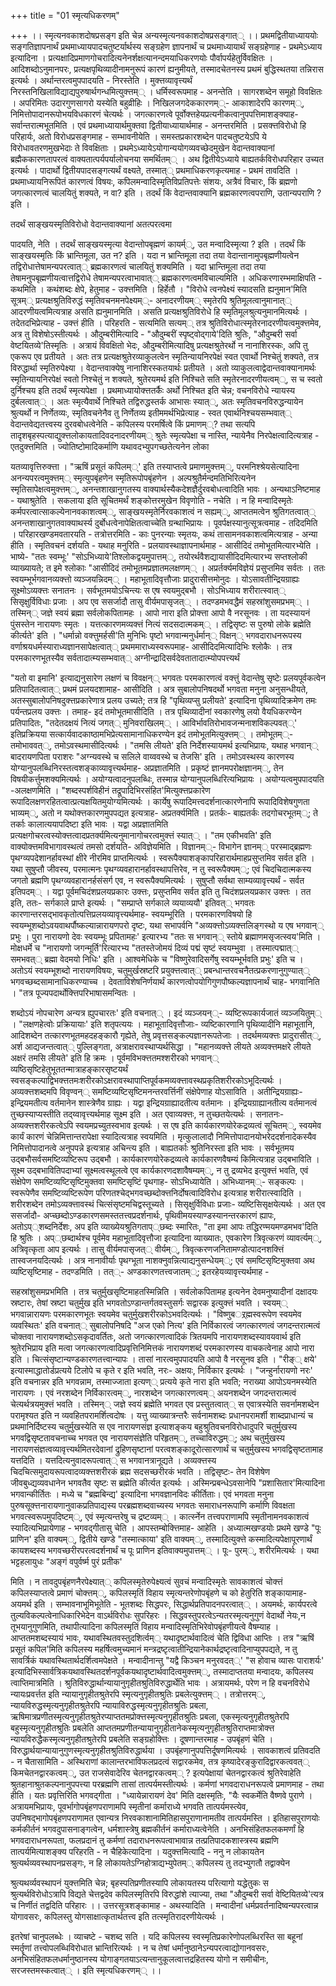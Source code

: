 +++
title = "01 स्मृत्यधिकरणम्"

+++
।। स्मृत्यनवकाशदोषप्रसङ्ग इति चेन्न अन्यस्मृत्यनवकाशदोषप्रसङ्गात्् ।। प्रथमद्वितीयाध्याययोः सङ्गतिज्ञापनार्थं प्रथमाध्यायपादचतुष्टर्यार्थस्य सङ्ग्रहेण ज्ञापनार्थं च प्रथमाध्यायार्थं सङ्ग्रहेणाह - प्रथमेऽध्याय इत्यादिना । प्रत्यक्षादिप्रमाणगोचरादित्यनेनर्शक्षत्यानन्दमयाधिकरणयोः पौर्वापर्यहेतुर्विवक्षितः । आदिशब्दोऽनुमानपरः, प्रत्यक्षपृथिव्यादीनामनुरूपं कारणं ह्यनुमीयते, तस्मादचेतनस्य प्रथमं बुद्धिस्थतया तन्निरास इत्यर्थः । अर्थान्तरत्वमुपपादयति - निरस्तेति । मुक्त्तव्यावृत्त्यर्थं निरस्तनिखिलाविद्याद्यपुरुषार्थगन्धमित्युक्त्तम्् । धर्मिस्वरूपमाह - अनन्तेति । सागरशब्देन समूहो विवक्षितः । अपरिमितः उदारगुणसागरो यस्येति बहुव्रीहिः । निखिलजगदेककारणम््- आकाशादेरपि कारणम््, निमित्तोपादानरूपोभयविधकारणं चेत्यर्थः । जगत्कारणत्वे पूर्वोक्त्तहेयप्रत्यनीकत्वानुपपत्तिमाशङ्क्याह- सर्वान्तरात्मभूतमिति । एवं प्रथमाध्यायार्थमुक्तवा द्वितीयाध्यायार्थमाह - अनन्तरमिति । प्रसक्त्तविरोधो हि परिहार्यः, अतो विरोधप्रसङ्गमाह - सम्भावनीयेति । समस्तप्रकारशब्देन पादचतुष्टयेऽपि ये विरोधावतरणमुखभेदाः ते विवक्षिताः । प्रथमेऽध्यायेऽयोगान्ययोगव्यवच्छेदमुखेन वेदान्तवाक्यानां ब्रह्मैककारणतापरत्वं वाक्यतात्पर्यपर्यालोचनया समर्थितम्् । अथ द्वितीयेऽध्याये बाह्यतर्कविरोधपरिहार उच्यत इत्यर्थः । पादार्थो द्वितीयपादसङ्गत्यर्थं वक्ष्यते, तस्मात्् प्रथमाधिकरणकृत्यमाह - प्रथमं तावदिति । प्रथमाध्यायनिरूपितं कारणत्वं विषयः, कपिलमन्वादिस्मृतिविप्रतिपत्तेः संशयः, अत्रैवं विचारः, किं ब्रह्मणो जगत्कारणत्वं चालयितुं शक्यते, न वा? इति । तदर्थं किं वेदान्तवाक्यानि ब्रह्मकारणत्वपराणि, उतान्यपराणि ? इति ।

तदर्थं साङ्खयस्मृतिविरोधो वेदान्तवाक्यानां अतत्परत्वमा

पादयति, नेति । तदर्थं साङ्खयस्मृत्या वेदान्तोपबृह्मणं कायर्म््, उत मन्वादिस्मृत्या ? इति । तदर्थं किं साङ्खयस्मृतिः किं भ्रान्तिमूला, उत न? इति । यदा न भ्रान्तिमूला तदा तया वेदान्तानामुपबृह्मणीयत्वेन तद्विरोधात्तेषामन्यपरत्वात्् ब्रह्मकारणत्वं चालयितुं शक्यमिति । यदा भ्रान्तिमूला तदा तया तेषामनुपबृह्मणीयत्वात्तद्विरोधे तेषामन्यपरत्वाभावात्् ब्रह्मकारणत्वमविचाल्यमिति । अधिकरणारम्भमाक्षिपति - कथमिति । कथंशब्दः क्षेपे, हेतुमाह - उक्त्तमिति । हिर्हेतौ । "विरोधे त्वनपेक्ष्यं स्यादसति ह्यनुमान'मिति सूत्रम्् प्रत्यक्षश्रुतिविरुद्धं स्मृतिवचनमनपेक्ष्यम््- अनादरणीयम्् स्मृतेरपि श्रुतिमूलत्वानुमानात्् आदरणीयत्वमित्यत्राह असति ह्यनुमानमिति । असति प्रत्यक्षश्रुतिविरोधे हि स्मृतिमूलश्रुत्यनुमानमित्यर्थः । तदेतदभिप्रेत्याह - उक्त्तं हीति । परिहरति - सत्यमिति सत्यम्् तत्र श्रुतिविरोधात्स्मृतेरनादरणीयत्वमुक्त्तमेव, अत्र तु विशेषोऽस्तीत्यर्थः । औदुम्बरीमित्यादि - "औदुम्बरीं स्पृष्ट्वोद्गाये'दिति श्रुतिः, "औदुम्बरी सर्वा वेष्टयितव्ये'तिस्मृतिः । अत्रायं विवक्षितो भेदः, औदुम्बरीमित्यादिषु प्रत्यक्षश्रुतेरर्थो न नानाशिरस्कः, अपि तु एकरूप एव प्रतीयते । अतः तत्र प्रत्यक्षश्रुतेरव्याकुलत्वेन स्मृतिन्यायनिरपेक्षं स्वत एवार्थो निश्चेतुं शक्यते, तत्र विरुद्धार्था स्मृतिरुपेक्ष्या । वेदान्तवाक्येषु नानाशिरस्कतयार्थः प्रतीयते । अतो व्याकुलत्वाद्वेदान्तवाक्यानामर्थः स्मृतिन्यायनिरपेक्षं स्वतो निश्चेतुं न शक्यते, श्रुतेरयमर्थ इति निश्चिते सति स्मृतेरनादरणीयत्वम््, स च स्वतो दुर्निश्चय इति तदर्थं स्मृत्यपेक्षा । प्रथमाध्यायोक्त्ततर्कैः अर्थो निश्चित इति चेन्न; वचनविरोधे न्यायस्य दुर्बलत्वात्् । अतः स्मृत्यैवार्थे निश्चिते तद्विरुद्धस्तर्क आभासः स्यात््, अतः स्मृतिवचनविरुद्धन्यायेन श्रुत्यर्थो न निर्णेतव्यः, स्मृतिवचनेनैव तु निर्णेतव्य इतीममर्थभिप्रेत्याह - स्वत एवार्थनिश्चयसम्भवात्् वेदान्तवेद्यतत्त्वस्य दुरवबोधत्वेनेति - कपिलस्य परमर्षित्वे किं प्रमाणम््? तथा सत्यपि तादृशबृहस्पत्याद्युक्त्तलोकायतादिवदनादरणीयम्् श्रुतेः स्मृत्यपेक्षा च नास्ति, न्यायेनैव निरपेक्षत्वादित्यत्राह - एतदुक्त्तमिति । ज्योतिष्टोमादिकर्माणि यथावदभ्युपगच्छतेत्यनेन लोका

यतव्यावृत्तिरुक्त्ता । "ऋषिं प्रसूतं कपिलम््' इति तस्याप्तत्वे प्रमाणमुक्त्तम््, परमनिश्श्रेयसेत्यादिना अनन्यपरत्वमुक्त्तम्् स्मृत्युपबृंहणेन स्मृतिरूपोपबृंहणेन । अल्पश्रुतैर्मन्दमतिभिरित्यनेन स्मृतिसापेक्षत्वमुक्त्तम््, अनन्तशाखानुगतस्य वाक्यार्थस्यैकदेशज्ञैर्दुरवबोधत्वादिति भावः । अन्यथाऽनिष्टमाह - यथाश्रुतेति । सकलाया इति सूचितमर्थं शङ्कोत्तरमुखेन विवृणोति - नचेति । न हि मन्वादिस्मृतेः कर्मपरत्वात्साकल्येनानवकाशत्वम््, साङ्खयस्मृतेर्निरवकाशत्वं न सह्यम््, आप्ततमत्वेन श्रुतिगतत्वात्् अनन्तशाखानुगतवाक्याथर्स्य दुर्बोधत्वेनापेक्षितत्वाच्चेति ग्रन्थाभिप्रायः । पूवर्पक्षस्यानुत्सूत्रत्वमाह - तदिदमिति । परिहारखण्डमवतारयति - तत्रोत्तरमिति - काः पुनरन्याः स्मृतयः, कथं तासामनवकाशत्वमित्यत्राह - अन्या हीति । स्मृतिवचनं दर्शयति - यथाह मनुरिति - प्रलयावस्थाज्ञापनार्थमाह - आसीदिदं तमोभूतमित्यारभ्येति । भाष्ये- "ततः स्वम्भूः' "सोऽभिध्याये'तिश्लोकद्वयमुपात्तम््, तयोरर्थवैशद्यायासीदिदमित्यारभ्य सप्तश्लोकी व्याख्यायते; त इमे श्लोकाः "आसीदिदं तमोभूतमप्रज्ञातमलक्षणम्् । अप्रर्तर्क्यमविज्ञेयं प्रसुप्तमिव सर्वतः । ततः स्वयम्भूर्भगवानव्यक्त्तो व्यञ्जयन्निदम्् । महाभूतादिवृत्तौजाः प्रादुरासीत्तमोनुदः । योऽसावतीन्द्रियग्राह्यः सूक्ष्मोऽव्यक्त्तः सनातनः । सर्वभूतमयोऽचिन्त्यः स एष स्वयमुद्बभौ । सोऽभिध्याय शरीरात्स्वात्् सिसृक्षुर्विविधाः प्रजाः । अप एव ससर्जादौ तासु वीर्यमपासृजत्् । तदण्डमभवद्धैमं सहस्रांशुसमप्रभम्् । तस्मिन्् जज्ञे स्वयं ब्रह्मा सर्वलोकपितामहः । आपो नारा इति प्रोक्त्ता आपो वै नरसूनवः । ता यदस्यायनं पुंसस्तेन नारायणः स्मृतः । यत्तत्कारणमव्यक्त्तं नित्यं सदसदात्मकम्् । तद्विसृष्टः स पुरुषो लोके ब्रह्मेति कीर्त्यते' इति । "धर्मान्नो वक्त्तुमर्हसी'ति मुनिभिः पृष्टो भगवान्मनुर्धर्मान्् विक्षन्् भगवदाराधनरूपस्य वर्णाश्रयधर्मस्याराध्यज्ञानसापेक्षत्वात्् प्रथममाराध्यस्वरूपमाह- आसीदिदमित्यादिभिः श्लोकैः । तत्र परमकारणभूतस्यैव सर्वतादात्म्यसम्भवात्् अग्नीन्द्रादिसर्वदेवतातादात्म्योपपत्त्यर्थं

"यतो वा इमानि' इत्याद्यनुसारेण लक्षणं च विवक्षन्् भगवतः परमकारणत्वं वक्त्तुं वेदान्तेषु सृष्टेः प्रलयपूर्वकत्वेन प्रतिपादितत्वात्् प्रथमं प्रलयदशामाह- आसीदिति । अत्र सुबालोपनिषदर्थो भगवता मनुना अनुसन्धीयते, अतस्सुबालोपनिषदुक्त्तप्रकारेणात्र प्रलय उच्यते; तत्र हि "पृथिव्यप्सु प्रलीयते' इत्यादिना पृथिव्यादिक्रमेण तमः पर्यन्तप्रलय उक्त्तः । तमाह- इदं तमोभूतमासीदिति । तत्र पृथिव्यादीनां स्वकारणेषु लयो वैयधिकरण्येन प्रतिपादितः, "तदेतदक्षयं नित्यं जगत्् मुनिवराखिलम्् । आविर्भावतिरोभावजन्मनाशविकल्पवत््' इतिप्रक्रियया सत्कार्यवादकाष्ठामभिप्रेत्यसामानाधिकरण्येन इदं तमोभूतमित्युक्त्तम्् । तमोभूतम््- तमोभाववत््, तमोऽवस्थमासीदित्यर्थः । "तमसि लीयते' इति निर्देशस्यायमर्थ इत्यभिप्रायः, यथाह भगवान्् बादरायणपिता पराशरः "अग्न्यवस्थे च सलिले वाय्ववस्थे च तेजसि' इति । तमोऽवस्थस्य कारणस्य योग्यानुपलब्धिनिरस्तत्वशङ्काव्यावृत्त्यर्थमाह- अप्रज्ञातमिति । प्रकृष्टं ज्ञानमपरोक्षज्ञानम््, तेन विषयीकर्त्तुमशक्यमित्यर्थः । अयोग्यत्वादनुपलब्धिः, तस्मान्न योग्यानुपलब्धिरित्यभिप्रायः । अयोग्यत्वमुपपादयति -अलक्षणमिति । "शब्दस्पर्शविहीनं तद्रूपादिभिरसंहित'मित्युक्त्तप्रकारेण रूपादिलक्षणरहितत्वात्प्रत्यक्षयितमुयोग्यमित्यर्थः । कार्येषु रूपादिमत्त्वदर्शनात्कारणेनापि रूपादिविशेषगुणता भाव्यम््, अतो न यथोक्त्तकारणमुपपद्यत इत्यत्राह- अप्रतर्क्यमिति । प्रतर्कः- बाह्यतर्कः तदगोचरभूतम््; ते तर्काः कालात्ययापदिष्टा इति भावः । यद्वा अप्रज्ञातमिति प्रत्यक्षगोचरत्वस्योक्त्तत्वादप्रतर्क्यमित्यनुमानागोचरत्वमुक्त्तं स्यात्् । "तम एकीभवति' इति वाक्योक्त्तमविभागावस्थत्वं तमसो दर्शयति- अविज्ञेयमिति । विज्ञानम््- विभागेन ज्ञानम्् परस्माद्ब्रह्मणः पृथग्व्यपदेशानर्हावस्थां क्षीरे नीरमिव प्राप्तमित्यर्थः । स्वरूपैक्याशङ्कापरिहारार्थमाहप्रसुप्तमिव सर्वत इति । यथा सुषुप्तौ जीवस्य, परमात्मनः पृथग्व्यवहारानर्हावस्थापत्तिरेव, न तु स्वरूपैक्यम््; एवं चिदचिदात्मकस्य जगतो ब्रह्मणि पृथग्व्यवहारानर्हसंसर्ग एव, न स्वरूपैक्यमित्यर्थः । सुषुप्तौ सर्वथा साम्यव्यावृत्त्यर्थं - सर्वत इतिपदम्् । यद्वा पूर्वमचिदंशप्रलयप्रकारः उक्त्तः, प्रसुप्तमिव सर्वत इति तु चिदंशप्रलयप्रकार उक्त्तः । तत इति, ततः- सर्गकाले प्राप्ते इत्यर्थः । "सम्प्राप्ते सर्गकाले व्ययाव्ययौ' इतिवत्् भगवतः कारणान्तरसद्भावकृतोत्पत्तिप्रलयव्यावृत्त्यर्थमाह- स्वयम्भूरिति । परमकारणविषयो हि स्वयम्भूशब्दोऽवयवाथर्पौष्कल्यान्नारायणपरो दृष्टः, यथा सभापर्वनि "अव्यक्त्तोऽव्यक्त्तलिङ्गस्थो य एष भगवान्् प्रभुः । पुरा नारायणो देवः स्वयम्भूः प्रपितामहः' इत्यारभ्य "ततः स भगवान्् स्तोये ब्रह्माणमसृजत्स्वय'मिति । मोक्षधर्मे च "नारायणो जगन्मूर्ति'रित्यारभ्य "ततस्तेजोमयं दिव्यं पद्मं सृष्टं स्वयम्भुवा । तस्मात्पद्मात्् समभवत्् ब्रह्मा वेदमयो निधिः' इति । आश्वमेधिके च "विष्णुरेवादिसर्गेषु स्वयम्भूर्भवति प्रभुः' इति च । अतोऽयं स्वयम्भूशब्दो नारायणविषयः, चतुमुर्खस्रष्टरि प्रयुक्त्तत्वात्् प्रबन्धान्तरवचनैतत्प्रकरणानुगुण्यात्् भगवच्छब्दसामानाधिकरण्याच्च । देवताविशेषनिर्णयार्थं कारणत्वोपयोगिगुणपौष्कल्यज्ञापनार्थं चाह- भगवानिति । "तत्र पूज्यपदार्थोक्त्तिपरिभाषासमन्वितः ।

शब्दोऽयं नोपचारेण अन्यत्र ह्युपचारतः' इति वचनात्् । इदं व्यञ्जयन््- व्यष्टिरूपकार्यजातं व्यञ्जयितुम्् । "लक्षणहेत्वोः प्रक्रियायाः' इति शतृपत्ययः । महाभूतादिवृत्तौजाः- व्यष्टिकारणानि पृथिव्यादीनि महाभूतानि, आदिशब्देन तत्कारणभूतमहदहङ्कारौ गृह्येते, तेषु प्रवृत्तसङ्कल्पज्ञानरूपतेजाः । तदर्थमव्यक्त्तः प्रादुरासीत््, अर्श आद्यजन्तत्वात्् पुल्लिङ्गता, अत्राक्षरावस्थाप्यर्थसिद्धा । "महानव्यक्त्ते लीयते अव्यक्त्तमक्षरे लीयते अक्षरं तमसि लीयते' इति हि क्रमः । पूर्वमविभक्त्ततमश्शरीरको भगवान्् व्यष्ठिसृष्टिहेतुभूततन्मात्राहङ्कारसृष्टयर्थं स्वसङ्कल्पाद्विभक्त्ततमःशरीरकोऽक्षरावस्थापाप्तिपूर्वकमव्यक्त्तावस्थप्रकृतिशरीरकोऽभूदित्यर्थः । अव्यक्त्तशब्दमपि विवृण्वन्् समष्टिव्यष्टिसृष्टिमनन्तरवर्त्तिनीं संक्षेपेणाह योऽसाविति । अतीन्द्रियग्राह्यः- इन्द्रियमतीत्य वर्तमानेन शास्त्रेणैव ग्राह्यः । यद्वा इन्द्रियग्राह्यादतीत्य वर्तमानः । इन्द्रियग्राह्यानतीत्य वर्तमानत्वं तुच्छस्याप्यस्तीति तद्य्वावृत्त्यर्थमाह सूक्ष्म इति । अत एवाव्यक्त्तः, न तुच्छतयेत्यर्थः । सनातनः- अव्यक्त्तशरीरकत्वेऽपि स्वयमप्रच्युतस्वभाव इत्यर्थः । स एष इति कार्यकारणयोरेकद्रव्यत्वं सूचितम््, स्वयमेव कार्यं कारणं चेन्निमित्तान्तरापेक्षा स्यादित्यत्राह स्वयमिति । मृत्कुलालादौ निमित्तोपादानयोभरेददर्शनादेकस्यैव निमित्तोपादानत्वे अनुपपन्ने इत्यत्राह अचिन्त्य इति । बाह्यतर्काः श्रुतिनिरस्ता इति भावः । सर्वभूतमय उद्बभौसर्वसमष्टिव्यष्टिरूप उद्बभौ । कार्यकारणयोरेकद्रव्यत्वे कार्यकारणवैषम्यं किमित्यत्राह उद्बभाविति । सूक्ष्म उद्बभावितिपदाभ्यां सूक्ष्मत्वस्थूलत्वे एव कार्यकारणदशावैषम्यम््, न तु द्रव्यभेद इत्युक्त्तं भवति, एवं संक्षेपेण समष्टिव्यष्टिसृष्टिमुक्तवा समष्टिसृष्टिं पृथगाह- सोऽभिध्यायेति । अभिध्यानम््- सङ्कल्पः । स्वरूपेणैव समष्टिव्यष्टिरूपेण परिणतश्चेद्भगवच्छब्दोक्त्तनिर्दोषत्वादिविरोध इत्यत्राह शरीरात्स्वादिति । शरीरशब्देन तमोऽव्यक्त्तावस्थं चित्संसृष्टमचिद्वस्तूच्यते । सिसृक्षुर्विविधाः प्रजाः- व्यष्टिसिसृक्षयेत्यर्थः । अत एव ससर्जादौ- अप्च्छब्दोऽण्डकारणसमस्ततत्त्वप्रदर्शनार्थः, पृथिवीमयस्याण्डस्यानन्तरकारणं ह्यापः, अतोऽप््शब्दनिर्देशः, अप इति व्याख्येयश्रुतिगताप््छब्दः स्मारितः, "ता इमा आपः तद्धिरण्मयमण्डमभव'दिति हि श्रुतिः । अप््छब्दार्थश्च पूर्वमेव महाभूतादिवृत्तौजा इत्यादिना व्याख्यातः, एवकारेण त्रिवृत्करणं व्यावर्त्यम््, अत्रिवृत्कृता आप इत्यर्थः । तासु वीर्यमपासृजत्् वीर्यम््, त्रिवृत्करणजनितामण्डोत्पादनशक्त्तिं तास्वजनयदित्यर्थः । अत्र नानावीर्याः पृथग्भूता नाशक्नुवन्नित्याद्यनुसन्धेयम््; एवं समष्टिसृष्टिमुक्तवा अथ व्यष्टिसृष्टिमाह - तदण्डमिति । तत््- अण्डकारणतत्त्वजातम््; इतरहेयव्यावृत्त्यर्थमाह -

सहस्रांशुसमप्रभमिति । तत्र चतुर्मुखसृष्टिमाहतस्मिन्निति । सर्वलोकपितामह इत्यनेन देवमनुष्यादीनां दक्षादयः स्रष्टारः, तेषां स्रष्टा चतुर्मुख इति भगवतोऽण्डान्तर्गतवस्तुसर्गः सद्वारक इत्युक्त्तं भवति । स्वयम्् भगवान्नारायणः परमकारणभूतः स्वयमेव चतुर्मुखशरीरकोऽभवदित्यर्थः । "विष्णुबर््रह्मस्वरूपेण स्वयमेव व्यवस्थितः' इति वचनात्् सुबालोपनिषदि "अज एको नित्य' इति निर्विकारत्वं जगत्कारणत्वं जगदन्तरात्मत्वं चोक्तवा नारायणशब्दोऽसकृदावर्तितः, अतो जगत्कारणत्वादिकं त्रितयमपि नारायणशब्दस्यावयवार्थ इति श्रुतेरभिप्राय इति मत्वा जगत्कारणत्वादिप्रवृत्तिनिमित्तकं नारायणशब्दं परमकारणस्य वाचकत्वेनाह आपो नारा इति । चित्संसृष्टान्यण्डकारणतत्त्वान्यापः । तासां नारत्वमुपपादयति आपो वै नरसूनव इति । "रीङ्् क्षये' इत्यास्माद्धातोर्डप्रत्यये टिलोपे च कृते र इति भवति, नरः- अक्षयः, निर्विकार इत्यर्थः । "जन्हुर्नारायणो नरः' इति वचनान्नर इति भगवन्नाम, तस्माज्जाता इत्यण्् प्रत्यये कृते नारा इति भवति; नराख्या आपोऽयनमस्येति नारायणः । एवं नरशब्देन निर्विकारत्वम््, नारशब्देन जगत्कारणत्वम्् अयनशब्देन जगदन्तरात्मत्वं चेत्यर्थत्रयमुक्त्तं भवति । तस्मिन्् जज्ञे स्वयं ब्रह्मेति भगवत एव प्रस्तुतत्वात्् स एवात्रस्येति सवर्नामशब्देन परामृश्यत इति न व्यवहितपरामर्शित्वदोषः । यत्तु व्याख्यात्रन्तरैः सर्वनामशब्दः प्रधानपरामर्शी शाब्दप्राधान्यं च प्रथमानिर्दिष्टस्य चतुर्मुखस्येति स एव नारायणसंज्ञ इत्याशङ्कय बहुश्रुतिवचनविरोधादुपरि चतुर्मुखस्य भगवद्विसृष्टतावचनाच्च भगवत एव नारायणसंज्ञेति परिहृतम््, तच्चाविरुद्धम््; अथ चतुर्मुखस्य नारायणसंज्ञत्वव्यावृत्त्यर्थमितरदेवानां द्रुहिणसृष्टानां परत्वशङ्कादूरोत्सारणार्थं च चतुर्मुखस्य भगवद्विसृष्टतामाह यत्तदिति । यत्तदित्यनुवादरूपत्वात्् स भगवानत्रानूद्यते । अव्यक्त्तस्य चिदचित्समुदायरूपत्वादव्यक्त्तशरीरकं ब्रह्म सदसच्छरीरकं भवति । तद्विसृष्टः- तेन विशेषेण जीवबुध्द्यव्यवधानेन भगवतैव सृष्टः स ब्रह्मेति कीर्त्यत इत्यर्थः । अस्मिन्प्रबन्धेऽवसानेपि "प्रशासितार'मित्यादिना भगवान्कीर्तितः । मध्ये च "ब्रह्मबिन्द्य' इत्यादिना भगवज्ञानविदः कीर्तिताः। एवं भगवता मनुना पुरुषसूक्त्तनारायणानुवाकप्रतिपाद्यस्य परब्रह्मशब्दवाच्यस्य भगवतः समाराधनरूपाणि कर्माणि विवक्षता भगवत्स्वरूपमुपदिष्टम््, एवं स्मृत्यन्तरेषु च द्रष्टव्यम्् । कार्त्स्नेन तत्त्वपराणामपि स्मृतीनामनवकाशत्वं स्यादित्यभिप्रायेणाह - भगवद्गीतासु चेति । आपस्तम्बोक्त्तिमाह- आहेति । अध्यात्मखण्डयोः प्रथमे खण्डे "पूः प्राणिन' इति वाक्यम््, द्वितीये खण्डे "तस्मात्काया' इति वाक्यम््, तस्मादित्युक्त्ते कस्मादित्यपेक्षापूरणार्थं कायशब्दस्य भगवच्छरीरपरत्वदर्शनार्थं च पूः प्राणिन इतिवाक्यमुपात्तम्् । पूः- पुरम््, शरीरमित्यर्थः । यथा भट्टहलायुधः "अङ्गं वपुर्वर्ष्म पुरं प्रतीक'

मिति । न तावदुपबृंहणनैरपेक्ष्यात्् कपिलस्मृतेरुपेक्ष्यत्वं सुवचं मन्वादिस्मृतेः सावकाशत्वं चोक्त्तं कपिलस्याप्तत्वे प्रमाणं चोक्त्तम््, कपिलस्मृतिं विहाय स्मृत्यन्तरेणोपबृंहणे च को हेतुरिति शङ्कायामाह- अयमर्थ इति । सम्भावनाभूमिभूतेति - भूतशब्दः सिद्धपरः, सिद्धार्थप्रतिपादनपरत्वात्् । अयमर्थः, कार्यपरत्वे तुल्यविकल्पत्वेनाधिकारिभेदेन वाऽर्थविरोधः सुपरिहरः । सिद्धवस्तुपरत्वेऽन्यतरस्मृत्यनुगुणं वेदार्थो नेयः,न तूभयानुगुणमिति, तथापीत्यादिना कपिलस्मृतिं विहाय मन्वादिस्मृतिभिरेवोपबृंहणीयत्वे वैषम्याह । आप्ततमशब्दस्यायं भावः, यथावस्थितवस्तुदशिर्त्वम्् यथादृष्टार्थवादित्वं चेति द्विविधा आप्तिः । तत्र "ऋषिं प्रसूतं कपिल'मिति कपिलस्य महर्षित्वमुच्यमानं मन्त्रद्रष्टृत्वातीन्द्रियानेकार्थद्रष्टृत्वादिनाप्युपपद्यते, न तु सावर्त्रिकं यथावस्थितार्थदर्शित्वमपेक्षते । मन्वादीनान्तु "यद्वै किञ्चन मनुरवदत््' "स होवाच व्यासः पाराशर्यः' इत्यादिभिस्सार्वत्रिकयथावस्थितदर्शनपूर्वकयथादृष्टार्थवादित्वमुक्त्तम््, तस्मादाप्ततया मन्वादयः, कपिलस्य त्वाप्तिमात्रमिति । श्रुतिविरुद्धार्थान्यायानुगृहीतश्रुतिविरुद्धार्थेति भावः । अत्रायमर्थः, परेण न हि वचनविरोधे न्यायःप्रवर्त्तत इति न्यायानुगृहीतश्रुतेरपि स्मृत्यनुगृहीतश्रुतिः प्रबलेत्युक्त्तम्् । तत्रोत्तरम््, न्यायविरुद्धस्मृत्यनुगृहीतश्रुतेरपि न्यायाविरुद्धस्मृत्यनुगृहीतश्रुतिः प्रबला, ऋषिमात्रप्रणीतस्मृत्यनुगृहीतश्रुतेरप्याप्ततमप्रोक्त्तस्मृत्यनुगृहीतश्रुतिः प्रबला, एकस्मृत्यनुगृहीतश्रुतेरपि बहुस्मृत्यनुगृहीतश्रुतिः प्रबलेति आप्ततमप्रणीतन्यायानुगृहीतानेकस्मृत्यनुगृहीतश्रुतिराप्तमात्रोक्त्त न्यायविरुद्धैकस्मृत्यनुगृहीतश्रुतेरपि प्रबलेति सङ्ग्रहोक्त्तिः । दूषणान्तरमाह - उपबृंहणं चेति । विरुद्धार्थयान्यायानुगुणस्मृत्यनुगृहीतश्रुतिविरुद्धार्थया । उपबृंहणानुपपत्तिर्दूषणमित्यर्थः । सावकाशत्वं प्रतिवदति - न चैतासामिति - अस्थिराणां कालान्तरभाविफलप्रदत्वं सद्वारकमेव, तत्र कृष्यादेरङ्कुरादिद्वारकत्ववत्् किमचेतनद्वारकत्वम््, उत राजसेवादेरिव चेतनद्वारकत्वम्् ? इत्यपेक्षायां चेतनद्वारकत्वं श्रुतिरेवाहेति श्रुतहानाश्रुतकल्पनानुपपत्त्या परब्रह्मणि तासां तात्पर्यमस्तीत्यर्थः । कर्मणां भगवदाराधनरूपत्वे प्रमाणमाह - तथा हीति । यतः प्रवृत्तिरिति भगवद्गीता । "ध्यायेन्नारायणं देव' मिति दक्षस्मृतिः, "यैः स्वकर्मेति वैष्णवे पुराणे । अत्रायमभिप्रायः, पूवर्भागोपबृंहणपराणामपि स्मृतीनां कर्माराध्ये भगवति तात्पर्यमस्त्येव, उपनिषद्भागोपबृंहणपराणामत एवान्यत्र निरवकाशानामितिहासपुराणानामतीव तात्पर्यमस्ति । इतिहासपुराणयोः कर्मकीर्तनं भगवदुपासनाङ्गत्वेन, धर्मशास्त्रेषु ब्रह्मकीर्तनं कर्माराध्यत्वेनेति । अनभिसंहितफलकमर्णां हि भगवदाराधनरूपता, फलप्रदानं तु कर्मणां तदाराधनरूपत्वाभावान्न तत्प्रतिपादकशास्त्रस्य ब्रह्मणि तात्पर्यमित्याशङ्क्य परिहरति - न चैहिकेत्यादिना । यदुक्त्तमित्यादि - ननु न लोकायतेन श्रुत्यर्थव्यवस्थापनप्रसङ्गः, न हि लोकायतेऽग्निहोत्राद्यभ्युपेतम्् कपिलस्य तु तदभ्युगतौ तद्वाक्येन

श्रुत्यथर्व्यवस्थापनं युक्त्तमिति चेन्न; बृहस्पतिप्रणीतस्यापि लोकायतस्य परित्यागो यद्धेतुकः स श्रुत्यर्थविरोधोऽत्रापि विद्यते चेत्तद्वदेव कपिलस्मृतिरपि विरुद्धांशे त्याज्या, तथा "औदुम्बरी सर्वा वेष्टियितव्ये'त्यत्र च निर्णीतं तद्वदिति परिहारः ।। उत्तरसूत्रशङ्कामाह - अथस्यादिति । मन्वादीनां धर्मप्रवर्तनादिष्वन्यपरत्वान्न योगावसरः, कपिलस्तु योगसाक्षात्कृतार्थतत्त्व इति तत्स्मृतिरादरणीयेत्यर्थः ।

इतरेषां चानुपलब्धेः । व्याचष्टे - चशब्द सति । यदि कपिलस्य स्वस्मृतिप्रकारेणोपलब्धिरस्ति सा बहूनां स्मर्तॄणां तत्त्वोपलब्धिविरोधात भ्रान्तिरित्यर्थः । न च तेषां धर्मानुष्ठानेऽन्यपरत्वाद्योगानवसरः, अनभिसंहितफलधर्मानुष्ठानस्य योगाङ्गतयाऽत्यन्तानुकूलत्वात्तद्रहितस्य योगो न समीचीनः, सरजस्तमस्कत्वात्् । इति स्मृत्यधिकरणम्् ।।

